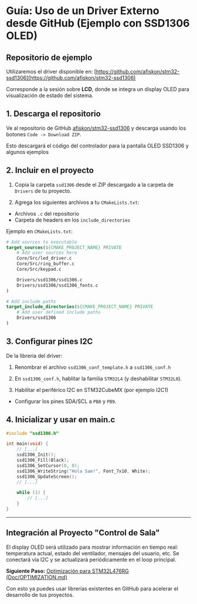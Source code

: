 # Guía: Uso de un Driver Externo desde GitHub (Ejemplo con SSD1306 OLED)

## Repositorio de ejemplo

Utilizaremos el driver disponible en:
[https://github.com/afiskon/stm32-ssd1306](https://github.com/afiskon/stm32-ssd1306)

Corresponde a la sesión sobre **LCD**, donde se integra un display OLED para visualización de estado del sistema.

## 1. Descarga el repositorio

Ve al repositorio de GitHub [afiskon/stm32-ssd1306](https://github.com/afiskon/stm32-ssd1306) y descarga usando los botones `Code -> Download ZIP`.

Esto descargará el código del controlador para la pantalla OLED SSD1306 y algunos ejemplos

## 2. Incluir en el proyecto

1. Copia la carpeta `ssd1306` desde el ZIP descargado a la carpeta de `Drivers` de tu proyecto.

2. Agrega los siguientes archivos a tu `CMakeLists.txt`:

* Archivos `.c` del repositorio
* Carpeta de headers en los `include_directories`

Ejemplo en `CMakeLists.txt`:

```cmake
# Add sources to executable
target_sources(${CMAKE_PROJECT_NAME} PRIVATE
    # Add user sources here
    Core/Src/led_driver.c
    Core/Src/ring_buffer.c
    Core/Src/keypad.c

    Drivers/ssd1306/ssd1306.c
    Drivers/ssd1306/ssd1306_fonts.c
)

# Add include paths
target_include_directories(${CMAKE_PROJECT_NAME} PRIVATE
    # Add user defined include paths
    Drivers/ssd1306
)
```

## 3. Configurar pines I2C

De la libreria del driver:

1. Renombrar el archivo `ssd1306_conf_template.h` a `ssd1306_conf.h`

2. En `ssd1306_conf.h`, hablitar la familia `STM32L4` (y deshabilitar `STM32L0`).

3.  Habilitar el periférico I2C en STM32CubeMX (por ejemplo I2C1)
* Configurar los pines SDA/SCL a `PB8` y `PB9`.

## 4. Inicializar y usar en main.c

```c
#include "ssd1306.h"

int main(void) {
    // [...]
    ssd1306_Init();
    ssd1306_Fill(Black);
    ssd1306_SetCursor(0, 0);
    ssd1306_WriteString("Hola Sam!", Font_7x10, White);
    ssd1306_UpdateScreen();
    // [...]

    while (1) {
        // [...]
    }
}
```

---

## Integración al Proyecto "Control de Sala"

El display OLED será utilizado para mostrar información en tiempo real: temperatura actual, estado del ventilador, mensajes del usuario, etc. Se conectará vía I2C y se actualizará periódicamente en el loop principal.

**Siguiente Paso:** [Optimización para STM32L476RG (Doc/OPTIMIZATION.md)](OPTIMIZATION.md)

Con esto ya puedes usar librerías existentes en GitHub para acelerar el desarrollo de tus proyectos.
